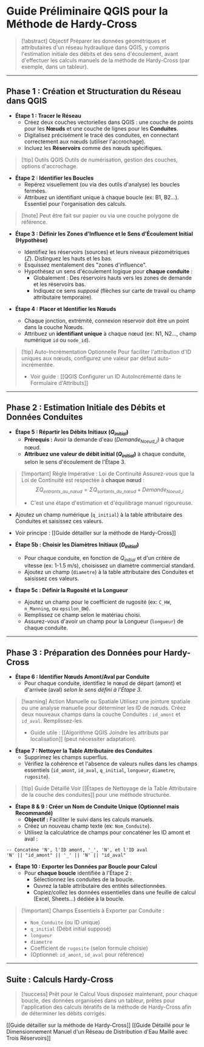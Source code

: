 # Guide Préliminaire QGIS pour la Méthode de Hardy-Cross

> [!abstract] Objectif
> Préparer les données géométriques et attributaires d'un réseau hydraulique dans QGIS, y compris l'estimation initiale des débits et des sens d'écoulement, avant d'effectuer les calculs manuels de la méthode de Hardy-Cross (par exemple, dans un tableur).

---

## Phase 1 : Création et Structuration du Réseau dans QGIS

*   **Étape 1 : Tracer le Réseau**
    *   Créez deux couches vectorielles dans QGIS : une couche de points pour les **Nœuds** et une couche de lignes pour les **Conduites**.
    *   Digitalisez précisément le tracé des conduites, en connectant correctement aux nœuds (utiliser l'accrochage).
    *   Incluez les **Réservoirs** comme des nœuds spécifiques.
> [!tip] Outils QGIS
> Outils de numérisation, gestion des couches, options d'accrochage.

*   **Étape 2 : Identifier les Boucles**
    *   Repérez visuellement (ou via des outils d'analyse) les boucles fermées.
    *   Attribuez un identifiant unique à chaque boucle (ex: B1, B2...). Essentiel pour l'organisation des calculs.
> [!note] Peut être fait sur papier ou via une couche polygone de référence.

*   **Étape 3 : Définir les Zones d'Influence et le Sens d'Écoulement Initial (Hypothèse)**
    *   Identifiez les réservoirs (sources) et leurs niveaux piézométriques ($Z$). Distinguez les hauts et les bas.
    *   Esquissez mentalement des "zones d'influence".
    *   Hypothésez un sens d'écoulement logique pour **chaque conduite** :
        *   Globalement : Des réservoirs hauts vers les zones de demande et les réservoirs bas.
        *   Indiquez ce sens *supposé* (flèches sur carte de travail ou champ attributaire temporaire).

*   **Étape 4 : Placer et Identifier les Nœuds**
    *   Chaque jonction, extrémité, connexion réservoir doit être un point dans la couche Nœuds.
    *   Attribuez un **identifiant unique** à chaque nœud (ex: N1, N2..., champ numérique `id` ou `node_id`).
> [!tip] Auto-Incrémentation Optionnelle
> Pour faciliter l'attribution d'ID uniques aux nœuds, configurez une valeur par défaut auto-incrémentée.
> *   Voir guide : [[QGIS Configurer un ID AutoIncrémenté dans le Formulaire d'Attributs]]

---

## Phase 2 : Estimation Initiale des Débits et Données Conduites

*   **Étape 5 : Répartir les Débits Initiaux ($Q_{initial}$)**
    *   **Prérequis :** Avoir la demande d'eau ($Demande_{Noeud\_i}$) à chaque nœud.
    *   **Attribuez une valeur de débit initial ($Q_{initial}$)** à chaque conduite, selon le sens d'écoulement de l'Étape 3.
> [!important] Règle Impérative : Loi de Continuité
> Assurez-vous que la Loi de Continuité est respectée à **chaque nœud** :
> $$
 > \Sigma Q_{entrants\_au\_nœud} = \Sigma Q_{sortants\_du\_nœud} + Demande_{Noeud\_i}
 > $$
> *   C'est une étape d'estimation et d'équilibrage manuel rigoureuse.
*   Ajoutez un champ numérique (`q_initial`) à la table attributaire des Conduites et saisissez ces valeurs.
*   Voir principe : [[Guide détailler sur la méthode de Hardy-Cross]]

*   **Étape 5b : Choisir les Diamètres Initiaux ($D_{initial}$)**
    *   Pour chaque conduite, en fonction de $Q_{initial}$ et d'un critère de vitesse (ex: 1-1.5 m/s), choisissez un diamètre commercial standard.
    *   Ajoutez un champ (`diametre`) à la table attributaire des Conduites et saisissez ces valeurs.

*   **Étape 5c : Définir la Rugosité et la Longueur**
    *   Ajoutez un champ pour le coefficient de rugosité (ex: `C_HW`, `n_Manning`, ou `epsilon_DW`).
    *   Remplissez ce champ selon le matériau choisi.
    *   Assurez-vous d'avoir un champ pour la Longueur (`longueur`) de chaque conduite.

---

## Phase 3 : Préparation des Données pour Hardy-Cross

*   **Étape 6 : Identifier Nœuds Amont/Aval par Conduite**
    *   Pour chaque conduite, identifiez le nœud de départ (amont) et d'arrivée (aval) *selon le sens défini à l'Étape 3*.
> [!warning] Action Manuelle ou Spatiale
> Utilisez une jointure spatiale ou une analyse manuelle pour déterminer les ID de nœuds. Créez deux nouveaux champs dans la couche Conduites : `id_amont` et `id_aval`. Remplissez-les.
> *   Guide utile : [[Algorithme QGIS Joindre les attributs par localisation]] (peut nécessiter adaptation).

*   **Étape 7 : Nettoyer la Table Attributaire des Conduites**
    *   Supprimez les champs superflus.
    *   Vérifiez la cohérence et l'absence de valeurs nulles dans les champs essentiels (`id_amont`, `id_aval`, `q_initial`, `longueur`, `diametre`, `rugosite`).
> [!tip] Guide Détaillé
> Voir [[Étapes de Nettoyage de la Table Attributaire de la couche des conduites]] pour une méthode structurée.

*   **Étape 8 & 9 : Créer un Nom de Conduite Unique (Optionnel mais Recommandé)**
    *   **Objectif :** Faciliter le suivi dans les calculs manuels.
    *   Créez un nouveau champ texte (ex: `Nom_Conduite`).
    *   Utilisez la calculatrice de champs pour concaténer les ID amont et aval :

```qgis
-- Concatène 'N', l'ID amont, '_', 'N', et l'ID aval
'N' || "id_amont" || '_' || 'N' || "id_aval"
```

*   **Étape 10 : Exporter les Données par Boucle pour Calcul**
    *   Pour **chaque boucle** identifiée à l'Étape 2 :
        *   Sélectionnez les conduites de la boucle.
        *   Ouvrez la table attributaire des entités sélectionnées.
        *   Copiez/collez les données essentielles dans une feuille de calcul (Excel, Sheets...) dédiée à la boucle.
> [!important] Champs Essentiels à Exporter par Conduite :
> *   `Nom_Conduite` (ou ID unique)
> *   `q_initial` (Débit initial supposé)
> *   `longueur`
> *   `diametre`
> *   Coefficient de `rugosite` (selon formule choisie)
> *   (Optionnel: `id_amont`, `id_aval` pour référence)


---

## Suite : Calculs Hardy-Cross

> [!success] Prêt pour le Calcul
> Vous disposez maintenant, pour chaque boucle, des données organisées dans un tableur, prêtes pour l'application des calculs itératifs de la méthode de Hardy-Cross afin de déterminer les débits corrigés.

[[Guide détailler sur la méthode de Hardy-Cross]]
[[Guide Détaillé pour le Dimensionnement Manuel d'un Réseau de Distribution d'Eau Maillé avec Trois Réservoirs]]

|     |     |     |
| --- | --- | --- |

